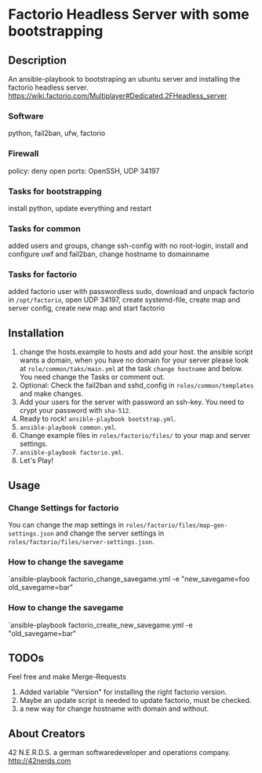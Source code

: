# Factorio Headless Server with some bootstrapping


## Description

An ansible-playbook to bootstraping an ubuntu server and installing the factorio headless server.
https://wiki.factorio.com/Multiplayer#Dedicated.2FHeadless_server

### Software
python, fail2ban, ufw, factorio

### Firewall
policy: deny
open ports: OpenSSH, UDP 34197

### Tasks for bootstrapping
install python, update everything and restart

### Tasks for common
added users and groups, change ssh-config with no root-login, install and configure uwf and fail2ban, change hostname to domainname

### Tasks for factorio
added factorio user with passwordless sudo, download and unpack factorio in `/opt/factorio`, open UDP 34197, create systemd-file, create map and server config, create new map and start factorio


## Installation

1. change the hosts.example to hosts and add your host. the ansible script wants a domain, when you have no domain for your server please look at `role/common/taks/main.yml` at the task `change hostname` and below. You need change the Tasks or comment out. 
2. Optional: Check the fail2ban and sshd_config in `roles/common/templates` and make changes.
3. Add your users for the server with password an ssh-key. You need to crypt your password with `sha-512`.
4. Ready to rock! `ansible-playbook bootstrap.yml`.
5. `ansible-playbook common.yml`.
6. Change example files in `roles/factorio/files/` to your map and server settings.
7. `ansible-playbook factorio.yml`.
8. Let's Play!


## Usage

### Change Settings for factorio
You can change the map settings in `roles/factorio/files/map-gen-settings.json` and change the server settings in `roles/factorio/files/server-settings.json`.

### How to change the savegame
`ansible-playbook factorio_change_savegame.yml -e "new_savegame=foo old_savegame=bar"

### How to change the savegame
`ansible-playbook factorio_create_new_savegame.yml -e "old_savegame=bar"


## TODOs

Feel free and make Merge-Requests

1. Added variable "Version" for installing the right factorio version.
2. Maybe an update script is needed to update factorio, must be checked.
3. a new way for change hostname with domain and without.


## About Creators
42 N.E.R.D.S. a german softwaredeveloper and operations company. http://42nerds.com 

